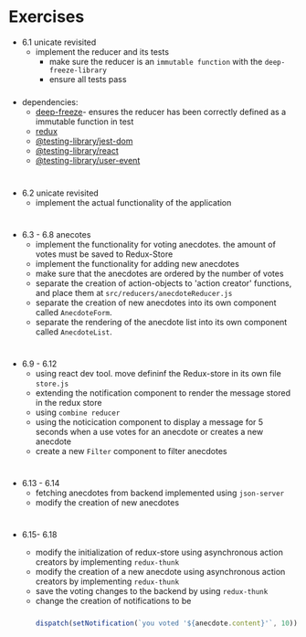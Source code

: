 # Exercises

- 6.1 unicate revisited
  - implement the reducer and its tests
    - make sure the reducer is an `immutable function` with the `deep-freeze-library`
    - ensure all tests pass

#####

- dependencies:
  - [deep-freeze](https://github.com/substack/deep-freeze)- ensures the reducer has been correctly defined as a immutable function in test
  - [redux](https://github.com/reduxjs/redux)
  - [@testing-library/jest-dom](https://testing-library.com/docs/ecosystem-jest-dom)
  - [@testing-library/react](https://testing-library.com/docs/react-testing-library/intro)
  - [@testing-library/user-event](https://testing-library.com/docs/ecosystem-user-event)

#

- 6.2 unicate revisited
  - implement the actual functionality of the application

#

- 6.3 - 6.8 anecotes
  - implement the functionality for voting anecdotes. the amount of votes must be saved to Redux-Store
  - implement the functionality for adding new anecdotes
  - make sure that the anecdotes are ordered by the number of votes
  - separate the creation of action-objects to 'action creator' functions, and place them at `src/reducers/anecdoteReducer.js`
  - separate the creation of new anecdotes into its own component called `AnecdoteForm`.
  - separate the rendering of the anecdote list into its own component called `AnecdoteList`.

#

- 6.9 - 6.12
  - using react dev tool. move defininf the Redux-store in its own file `store.js`
  - extending the notification component to render the message stored in the redux store
  - using `combine reducer`
  - using the noticication component to display a message for 5 seconds when a use votes for an anecdote or creates a new anecdote
  - create a new `Filter` component to filter anecdotes

#

- 6.13 - 6.14
  - fetching anecdotes from backend implemented using `json-server`
  - modify the creation of new anecdotes

#

- 6.15- 6.18

  - modify the initialization of redux-store using asynchronous action creators by implementing `redux-thunk`
  - modify the creation of a new anecdote using asynchronous action creators by implementing `redux-thunk`
  - save the voting changes to the backend by using `redux-thunk`
  - change the creation of notifications to be
    #####
    ```js
    dispatch(setNotification(`you voted '${anecdote.content}'`, 10));
    ```
